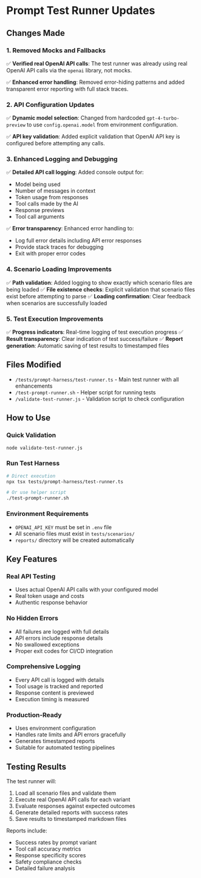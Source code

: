 # Prompt Test Runner Updates

## Changes Made

### 1. Removed Mocks and Fallbacks
✅ **Verified real OpenAI API calls**: The test runner was already using real OpenAI API calls via the `openai` library, not mocks.

✅ **Enhanced error handling**: Removed error-hiding patterns and added transparent error reporting with full stack traces.

### 2. API Configuration Updates
✅ **Dynamic model selection**: Changed from hardcoded `gpt-4-turbo-preview` to use `config.openai.model` from environment configuration.

✅ **API key validation**: Added explicit validation that OpenAI API key is configured before attempting any calls.

### 3. Enhanced Logging and Debugging
✅ **Detailed API call logging**: Added console output for:
- Model being used
- Number of messages in context
- Token usage from responses
- Tool calls made by the AI
- Response previews
- Tool call arguments

✅ **Error transparency**: Enhanced error handling to:
- Log full error details including API error responses
- Provide stack traces for debugging
- Exit with proper error codes

### 4. Scenario Loading Improvements
✅ **Path validation**: Added logging to show exactly which scenario files are being loaded
✅ **File existence checks**: Explicit validation that scenario files exist before attempting to parse
✅ **Loading confirmation**: Clear feedback when scenarios are successfully loaded

### 5. Test Execution Improvements
✅ **Progress indicators**: Real-time logging of test execution progress
✅ **Result transparency**: Clear indication of test success/failure
✅ **Report generation**: Automatic saving of test results to timestamped files

## Files Modified

- `/tests/prompt-harness/test-runner.ts` - Main test runner with all enhancements
- `/test-prompt-runner.sh` - Helper script for running tests
- `/validate-test-runner.js` - Validation script to check configuration

## How to Use

### Quick Validation
```bash
node validate-test-runner.js
```

### Run Test Harness
```bash
# Direct execution
npx tsx tests/prompt-harness/test-runner.ts

# Or use helper script
./test-prompt-runner.sh
```

### Environment Requirements
- `OPENAI_API_KEY` must be set in `.env` file
- All scenario files must exist in `tests/scenarios/`
- `reports/` directory will be created automatically

## Key Features

### Real API Testing
- Uses actual OpenAI API calls with your configured model
- Real token usage and costs
- Authentic response behavior

### No Hidden Errors
- All failures are logged with full details
- API errors include response details
- No swallowed exceptions
- Proper exit codes for CI/CD integration

### Comprehensive Logging
- Every API call is logged with details
- Tool usage is tracked and reported
- Response content is previewed
- Execution timing is measured

### Production-Ready
- Uses environment configuration
- Handles rate limits and API errors gracefully
- Generates timestamped reports
- Suitable for automated testing pipelines

## Testing Results

The test runner will:
1. Load all scenario files and validate them
2. Execute real OpenAI API calls for each variant
3. Evaluate responses against expected outcomes
4. Generate detailed reports with success rates
5. Save results to timestamped markdown files

Reports include:
- Success rates by prompt variant
- Tool call accuracy metrics
- Response specificity scores
- Safety compliance checks
- Detailed failure analysis